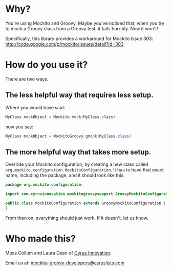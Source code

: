 Why?
====

You're using Mockito and Groovy. Maybe you've noticed that, when you try to mock a Groovy
class from a Groovy test, it fails horribly. Now it won't!

Specifically, this library provides a workaround for Mockito Issue 303:
http://code.google.com/p/mockito/issues/detail?id=303

How do you use it?
==================

There are two ways.

The less helpful way that requires less setup.
----------------------------------------------

Where you would have said:

```java
MyClass mockObject = Mockito.mock(MyClass.class)
```

now you say:

```java
MyClass mockObject = MockitoGroovy.gmock(MyClass.class)
```

The more helpful way that takes more setup.
-------------------------------------------

Override your Mockito configuration, by creating a new class called
`org.mockito.configuration.MockitoConfiguration`. It has to have that exact name, including the package,
and it should look like this:

```java
package org.mockito.configuration;

import com.cyrusinnovation.mockitogroovysupport.GroovyMockitoConfiguration;

public class MockitoConfiguration extends GroovyMockitoConfiguration {
}
```

From then on, everything should just work. If it doesn't, let us know.

Who made this?
==============

Moss Collum and Laura Dean of [Cyrus Innovation](http://www.cyrusinnovation.com/).

Email us at: mockito-groovy-developers@cyruslists.com
